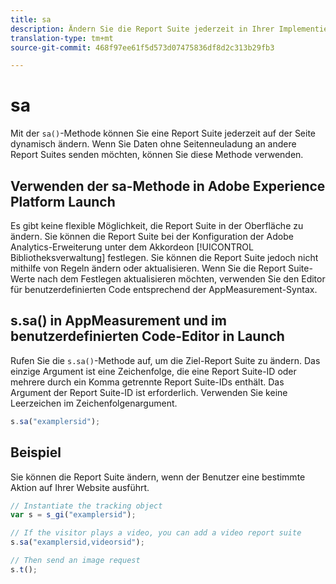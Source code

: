 ```yaml
---
title: sa
description: Ändern Sie die Report Suite jederzeit in Ihrer Implementierung.
translation-type: tm+mt
source-git-commit: 468f97ee61f5d573d07475836df8d2c313b29fb3

---
```



# sa

Mit der `sa()`-Methode können Sie eine Report Suite jederzeit auf der Seite dynamisch ändern. Wenn Sie Daten ohne Seitenneuladung an andere Report Suites senden möchten, können Sie diese Methode verwenden.

## Verwenden der sa-Methode in Adobe Experience Platform Launch

Es gibt keine flexible Möglichkeit, die Report Suite in der Oberfläche zu ändern. Sie können die Report Suite bei der Konfiguration der Adobe Analytics-Erweiterung unter dem Akkordeon [!UICONTROL Bibliotheksverwaltung] festlegen. Sie können die Report Suite jedoch nicht mithilfe von Regeln ändern oder aktualisieren. Wenn Sie die Report Suite-Werte nach dem Festlegen aktualisieren möchten, verwenden Sie den Editor für benutzerdefinierten Code entsprechend der AppMeasurement-Syntax.

## s.sa() in AppMeasurement und im benutzerdefinierten Code-Editor in Launch

Rufen Sie die `s.sa()`-Methode auf, um die Ziel-Report Suite zu ändern. Das einzige Argument ist eine Zeichenfolge, die eine Report Suite-ID oder mehrere durch ein Komma getrennte Report Suite-IDs enthält. Das Argument der Report Suite-ID ist erforderlich. Verwenden Sie keine Leerzeichen im Zeichenfolgenargument.

```js
s.sa("examplersid");
```

## Beispiel

Sie können die Report Suite ändern, wenn der Benutzer eine bestimmte Aktion auf Ihrer Website ausführt.

```js
// Instantiate the tracking object
var s = s_gi("examplersid");

// If the visitor plays a video, you can add a video report suite
s.sa("examplersid,videorsid");

// Then send an image request
s.t();
```
